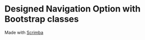 # Designed Navigation Option with Bootstrap classes

Made with [Scrimba](https://scrimba.com/learn/bootstrap4)
